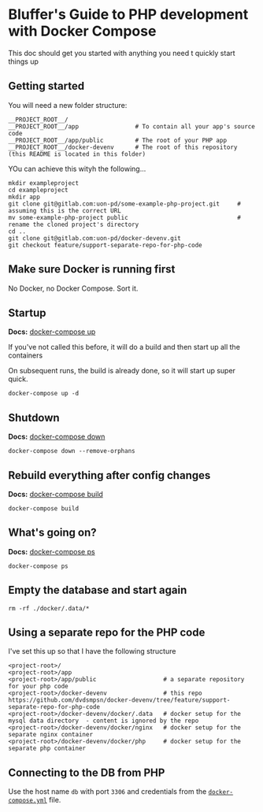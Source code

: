 # Bluffer's Guide to PHP development with Docker Compose

This doc should get you started with anything you need t quickly start things up

## Getting started

You will need a new folder structure:

```
__PROJECT_ROOT__/
__PROJECT_ROOT__/app                # To contain all your app's source code
__PROJECT_ROOT__/app/public         # The root of your PHP app
__PROJECT_ROOT__/docker-devenv      # The root of this repository (this README is located in this folder)
```

YOu can achieve this wityh the following...

```
mkdir exampleproject
cd exampleproject
mkdir app
git clone git@gitlab.com:uon-pd/some-example-php-project.git     # assuming this is the correct URL
mv some-example-php-project public                               # rename the cloned project's directory
cd ..
git clone git@gitlab.com:uon-pd/docker-devenv.git
git checkout feature/support-separate-repo-for-php-code
```

## Make sure Docker is running first

No Docker, no Docker Compose. Sort it.

## Startup

**Docs:** [docker-compose up](https://docs.docker.com/compose/reference/up/)

If you've not called this before, it will do a build and then start up all the containers

On subsequent runs, the build is already done, so it will start up super quick.

    docker-compose up -d

## Shutdown

**Docs:** [docker-compose down](https://docs.docker.com/compose/reference/down/)

    docker-compose down --remove-orphans

## Rebuild everything after config changes

**Docs:** [docker-compose build](https://docs.docker.com/compose/reference/build/)

    docker-compose build

## What's going on?

**Docs:** [docker-compose ps](https://docs.docker.com/compose/reference/ps/)

    docker-compose ps

## Empty the database and start again

    rm -rf ./docker/.data/*

## Using a separate repo for the PHP code

I've set this up so that I have the following structure

    <project-root>/
    <project-root>/app
    <project-root>/app/public                   # a separate repository for your php code
    <project-root>/docker-devenv                # this repo https://github.com/dvdsmpsn/docker-devenv/tree/feature/support-separate-repo-for-php-code
    <project-root>/docker-devenv/docker/.data   # docker setup for the mysql data directory  - content is ignored by the repo
    <project-root>/docker-devenv/docker/nginx   # docker setup for the separate nginx container
    <project-root>/docker-devenv/docker/php     # docker setup for the separate php container

## Connecting to the DB from PHP

Use the host name `db` with port `3306` and credentials from the [`docker-compose.yml`](docker-compose.yml) file.

